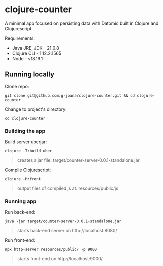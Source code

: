 # clojure-counter
A minimal app focused on persisting data with Datomic built in Clojure and Clojurescript

Requirements:
- Java JRE, JDK - 21.0.8
- Clojure CLI - 1.12.2.1565
- Node - v18.19.1

## Running locally
Clone repo:
```
git clone git@github.com:g-joana/clojure-counter.git && cd clojure-counter
```
Change to project's directory:
```
cd clojure-counter
```

### Building the app

Build server uberjar:
```
clojure -T:build uber
```
> creates a jar file: target/counter-server-0.0.1-standalone.jar

Compile Clojurescript:
``` 
clojure -M:front
```
> output files of compiled js at: resources/public/js


### Running app

Run back-end:
```
java -jar target/counter-server-0.0.1-standalone.jar
```
> starts back-end server on http://localhost:8080/

Run front-end:
```
npx http-server resources/public/ -p 9000
```
> starts front-end on http://localhost:9000/
